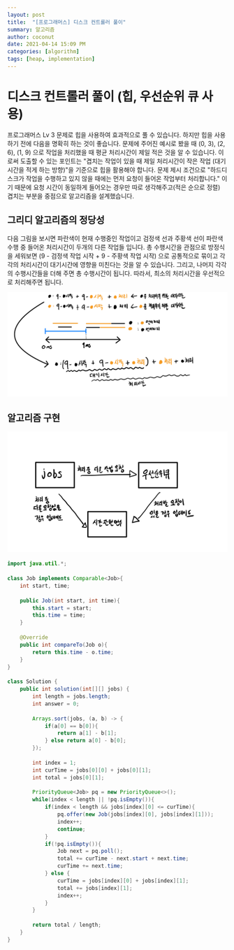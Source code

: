 ```yaml
---
layout: post
title:  "[프로그래머스] 디스크 컨트롤러 풀이"
summary: 알고리즘
author: coconut
date: 2021-04-14 15:09 PM
categories: [algorithm]
tags: [heap, implementation]
---
```


# 디스크 컨트롤러 풀이 (힙, 우선순위 큐 사용)

프로그래머스 Lv 3 문제로 힙을 사용하여 효과적으로 풀 수 있습니다. 하지만 힙을 사용하기 전에 다음을 명확히 하는 것이 좋습니다. 문제에 주어진 예시로 봤을 때 (0, 3), (2, 6), (1, 9) 으로 작업을 처리했을 때 평균 처리시간이 제일 적은 것을 알 수 있습니다. 이로써 도출할 수 있는 포인트는 "겹치는 작업이 있을 때 제일 처리시간이 작은 작업 (대기시간을 적게 하는 방향)"을 기준으로 힙을 활용해야 합니다. 문제 제시 조건으로 "하드디스크가 작업을 수행하고 있지 않을 때에는 먼저 요청이 들어온 작업부터 처리합니다." 이기 때문에 요청 시간이 동일하게 들어오는 경우만 따로 생각해주고(적은 순으로 정렬) 겹치는 부분을 중점으로 알고리즘을 설계했습니다.



## 그리디 알고리즘의 정당성

다음 그림을 보시면 파란색이 현재 수행중인 작업이고 검정색 선과 주황색 선이 파란색 수행 중 들어온 처리시간이 두개의 다른 작업들 입니다. 총 수행시간을 관점으로 방정식을 세워보면 (9 - 검정색 작업 시작 + 9 - 주황색 작업 시작) 으로 공통적으로 묶이고 각각의 처리시간이 대기시간에 영향을 미친다는 것을 알 수 있습니다. 그리고, 나머지 각각의 수행시간들을 더해 주면 총 수행시간이 됩니다. 따라서, 최소의 처리시간을 우선적으로 처리해주면 됩니다.



![IMG_1AEF76296870-1](/assets/img/post/diskcontroller/3.png)

## 알고리즘 구현

![IMG_7BC80FD8E8CD-1](/assets/img/post/diskcontroller/2.png)

```java
import java.util.*;

class Job implements Comparable<Job>{
    int start, time;
    
    public Job(int start, int time){
        this.start = start;
        this.time = time;
    }
    
    @Override
    public int compareTo(Job o){
        return this.time - o.time;
    }
}

class Solution {
    public int solution(int[][] jobs) {
        int length = jobs.length;
        int answer = 0;
        
        Arrays.sort(jobs, (a, b) -> {
            if(a[0] == b[0]){
                return a[1] - b[1];
            } else return a[0] - b[0];
        });
        
        int index = 1;
        int curTime = jobs[0][0] + jobs[0][1];
        int total = jobs[0][1];
        
        PriorityQueue<Job> pq = new PriorityQueue<>();
        while(index < length || !pq.isEmpty()){
            if(index < length && jobs[index][0] <= curTime){
                pq.offer(new Job(jobs[index][0], jobs[index][1]));
                index++;
                continue;
            }
            if(!pq.isEmpty()){
                Job next = pq.poll();
                total += curTime - next.start + next.time;
                curTime += next.time;
            } else {
                curTime = jobs[index][0] + jobs[index][1];
                total += jobs[index][1];
                index++;
            }
        }
        
        return total / length;
    }
}
```

